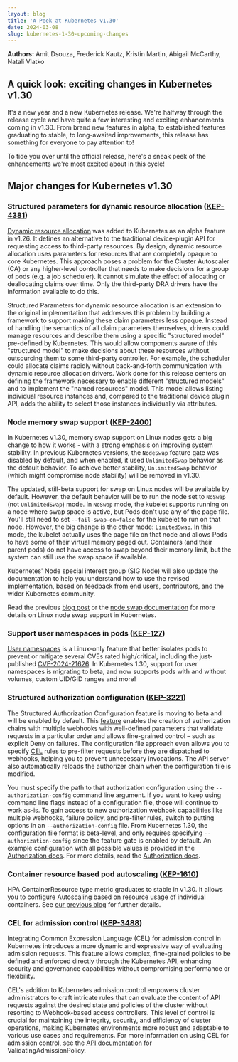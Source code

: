 ```yaml
---
layout: blog
title: 'A Peek at Kubernetes v1.30'
date: 2024-03-08
slug: kubernetes-1-30-upcoming-changes
---
```


**Authors:** Amit Dsouza, Frederick Kautz, Kristin Martin, Abigail McCarthy, Natali Vlatko 

## A quick look: exciting changes in Kubernetes v1.30

It's a new year and a new Kubernetes release. We're halfway through the release cycle and
have quite a few interesting and exciting enhancements coming in v1.30. From brand new features
in alpha, to established features graduating to stable, to long-awaited improvements, this release
has something for everyone to pay attention to!

To tide you over until the official release, here's a sneak peek of the enhancements we're most
excited about in this cycle!

## Major changes for Kubernetes v1.30

### Structured parameters for dynamic resource allocation ([KEP-4381](https://kep.k8s.io/4381))

[Dynamic resource allocation](/docs/concepts/scheduling-eviction/dynamic-resource-allocation/) was
added to Kubernetes as an alpha feature in v1.26. It defines an alternative to the traditional
device-plugin API for requesting access to third-party resources. By design, dynamic resource
allocation uses parameters for resources that are completely opaque to core Kubernetes. This
approach poses a problem for the Cluster Autoscaler (CA) or any higher-level controller that
needs to make decisions for a group of pods (e.g. a job scheduler). It cannot simulate the effect of
allocating or deallocating claims over time. Only the third-party DRA drivers have the information
available to do this.

​​Structured Parameters for dynamic resource allocation is an extension to the original
implementation that addresses this problem by building a framework to support making these claim
parameters less opaque. Instead of handling the semantics of all claim parameters themselves,
drivers could manage resources and describe them using a specific "structured model" pre-defined by
Kubernetes. This would allow components aware of this "structured model" to make decisions about
these resources without outsourcing them to some third-party controller. For example, the scheduler
could allocate claims rapidly without back-and-forth communication with dynamic resource
allocation drivers. Work done for this release centers on defining the framework necessary to enable
different "structured models" and to implement the "named resources" model. This model allows
listing individual resource instances and, compared to the traditional device plugin API, adds the
ability to select those instances individually via attributes.

### Node memory swap support ([KEP-2400](https://kep.k8s.io/2400))

In Kubernetes v1.30, memory swap support on Linux nodes gets a big change to how it works - with a
strong emphasis on improving system stability. In previous Kubernetes versions, the `NodeSwap`
feature gate was disabled by default, and when enabled, it used `UnlimitedSwap` behavior as the
default behavior. To achieve better stability, `UnlimitedSwap` behavior (which might compromise node
stability) will be removed in v1.30.

The updated, still-beta support for swap on Linux nodes will be available by default. However, the
default behavior will be to run the node set to `NoSwap` (not `UnlimitedSwap`) mode. In `NoSwap`
mode, the kubelet supports running on a node where swap space is active, but Pods don't use any of
the page file. You'll still need to set `--fail-swap-on=false` for the kubelet to run on that node.
However, the big change is the other mode: `LimitedSwap`. In this mode, the kubelet actually uses
the page file on that node and allows Pods to have some of their virtual memory paged out.
Containers (and their parent pods)  do not have access to swap beyond their memory limit, but the
system can still use the swap space if available.

Kubernetes' Node special interest group (SIG Node) will also update the documentation to help you
understand how to use the revised implementation, based on feedback from end users, contributors,
and the wider Kubernetes community.

Read the previous [blog post](/blog/2023/08/24/swap-linux-beta/) or the [node swap
documentation](/docs/concepts/architecture/nodes/#swap-memory) for more details on 
Linux node swap support in Kubernetes.

### Support user namespaces in pods ([KEP-127](https://kep.k8s.io/127))

[User namespaces](/docs/concepts/workloads/pods/user-namespaces) is a Linux-only feature that better
isolates pods to prevent or mitigate several CVEs rated high/critical, including the just-published
[CVE-2024-21626](https://github.com/opencontainers/runc/security/advisories/GHSA-xr7r-f8xq-vfvv). In
Kubernetes 1.30, support for user namespaces is migrating to beta, and now supports pods with and
without volumes, custom UID/GID ranges and more!

### Structured authorization configuration ([KEP-3221](https://kep.k8s.io/3221))

The Structured Authorization Configuration feature is moving to beta and will be enabled by default.
This
[feature](https://github.com/kubernetes/enhancements/tree/master/keps/sig-auth/3221-structured-authorization-configuration)
enables the creation of authorization chains with multiple webhooks with well-defined parameters
that validate requests in a particular order and allows fine-grained control – such as explicit Deny
on failures. The configuration file approach even allows you to specify
[CEL](/docs/reference/using-api/cel/) rules to pre-filter requests before they are dispatched to
webhooks, helping you to prevent unnecessary invocations. The API server also automatically reloads
the authorizer chain when the configuration file is modified.

You must specify the path to that authorization configuration using the `--authorization-config`
command line argument. If you want to keep using command line flags instead of a
configuration file, those will continue to work as-is. To gain access to new authorization webhook
capabilities like multiple webhooks, failure policy, and pre-filter rules, switch to putting options
in an `--authorization-config` file. From Kubernetes 1.30, the configuration file format is
beta-level, and only requires specifying `--authorization-config` since the feature gate is enabled by
default. An example configuration with all possible values is provided in the [Authorization
docs](/docs/reference/access-authn-authz/authorization/#configuring-the-api-server-using-an-authorization-config-file).
For more details, read the [Authorization
docs](/docs/reference/access-authn-authz/authorization/#configuring-the-api-server-using-an-authorization-config-file).

### Container resource based pod autoscaling ([KEP-1610](https://kep.k8s.io/1610))

HPA ContainerResource type metric graduates to stable in v1.30. It allows you to configure
Autoscaling based on resource usage of individual containers. See [our previous
blog](/blog/2023/05/02/hpa-container-resource-metric/) for further details.

### CEL for admission control ([KEP-3488](https://kep.k8s.io/3488))

Integrating Common Expression Language (CEL) for admission control in Kubernetes introduces a more
dynamic and expressive way of evaluating admission requests. This feature allows complex,
fine-grained policies to be defined and enforced directly through the Kubernetes API, enhancing
security and governance capabilities without compromising performance or flexibility.

CEL's addition to Kubernetes admission control empowers cluster administrators to craft intricate
rules that can evaluate the content of API requests against the desired state and policies of the
cluster without resorting to Webhook-based access controllers. This level of control is crucial for
maintaining the integrity, security, and efficiency of cluster operations, making Kubernetes
environments more robust and adaptable to various use cases and requirements. For more information
on using CEL for admission control, see the [API
documentation](/docs/reference/access-authn-authz/validating-admission-policy/) for
ValidatingAdmissionPolicy.
